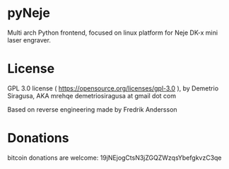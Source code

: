 # pyNeje

Multi arch Python frontend, focused on linux platform for Neje DK-x mini laser engraver.

# License
GPL 3.0 license ( https://opensource.org/licenses/gpl-3.0 ), by
Demetrio Siragusa, AKA mrehqe
demetriosiragusa at gmail dot com

Based on reverse engineering made by Fredrik Andersson


# Donations
bitcoin donations are welcome:
19jNEjogCtsN3jZGQZWzqsYbefgkvzC3qe
